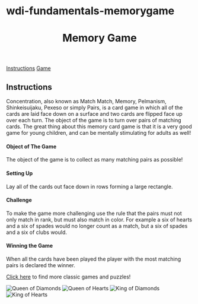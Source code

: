 # wdi-fundamentals-memorygame
<!DOCTYPE html>
<html>
<head>
	<title>Memory Card Game</title>
	<link href="https://fonts.googleapis.com/css?family=Droid+Serif|Raleway:400,500,600,700" rel="stylesheet">
	<link href="css/style.css" rel="stylesheet" type="text/css">
</head>
<body>

<header>
 <h1>Memory Game</h1>
</header>
 
 <nav>
   <a href="#">Instructions</a>
   <a href="#">Game</a>
 </nav>

<main>
<h2>Instructions</h2>

  <p>Concentration, also known as Match Match, Memory, Pelmanism, Shinkeisuijaku, Pexeso or simply Pairs, is a card game in which all of the cards are laid face down on a surface and two cards are flipped face up over each turn. The object of the game is to turn over pairs of matching cards. The great thing about this memory card game is that it is a very good game for young children, and can be mentally stimulating for adults as well!</p>

<h4>Object of The Game</h4>
  <p>The object of the game is to collect as many matching pairs as possible!</p>

<h4>Setting Up</h4>
  <p>Lay all of the cards out face down in rows forming a large rectangle.</p>

<h4>Challenge</h4>
  <p>To make the game more challenging use the rule that the pairs must not only match in rank, but must also match in color. For example a six of hearts and a six of spades would no longer count as a match, but a six of spades and a six of clubs would.</p>

<h4>Winning the Game</h4>
  <p>When all the cards have been played the player with the most matching pairs is declared the winner.</p>

  <p><a href="http://www.classicgamesandpuzzles.com/">Click here</a> to find more classic games and puzzles!</p>

  <div>
    <img src="images/back.png" alt="Queen of Diamonds">
    <img src="images/back.png" alt="Queen of Hearts">
    <img src="images/back.png" alt="King of Diamonds">
    <img src="images/back.png" alt="King of Hearts">
  </div>
 </main>
</body>
</html>
